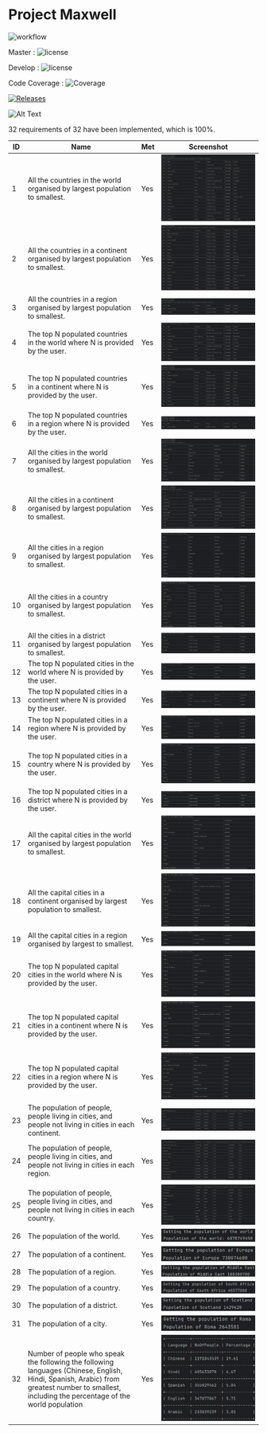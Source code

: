 # Project Maxwell

![workflow](https://github.com/nybble02/maxwell/actions/workflows/main.yml/badge.svg)

Master : ![license](https://img.shields.io/github/actions/workflow/status/nybble02/maxwell/main.yml?branch=master)

Develop : ![license](https://img.shields.io/github/actions/workflow/status/nybble02/maxwell/main.yml?branch=master)

Code Coverage : ![Coverage](https://img.shields.io/codecov/c/github/nybble/maxwell)

[![Releases](https://img.shields.io/github/release/nybble02/maxwell/all.svg?style=flat-square)](https://github.com/nybble02/maxwell/releases)

![Alt Text](https://cdn.discordapp.com/attachments/1068102952427995189/1076128860904628274/6276-spinning-cat.gif)

32 requirements of 32 have been implemented, which is 100%.

| ID | Name                                                                                                                                                                                            | Met | Screenshot                      |
|----|-------------------------------------------------------------------------------------------------------------------------------------------------------------------------------------------------|-----|---------------------------------|
| 1  | All the countries in the world organised by largest population to smallest.                                                                                                                     | Yes | ![alt-text](screenshots/1.png)  |
| 2  | All the countries in a continent organised by largest population to smallest.                                                                                                                   | Yes | ![alt-text](screenshots/2.png)  |
| 3  | All the countries in a region organised by largest population to smallest.                                                                                                                      | Yes | ![alt-text](screenshots/3.png)  |
| 4  | The top N populated countries in the world where N is provided by the user.                                                                                                                     | Yes | ![alt-text](screenshots/4.png)  |
| 5  | The top N populated countries in a continent where N is provided by the user.                                                                                                                   | Yes | ![alt-text](screenshots/5.png)  |
| 6  | The top N populated countries in a region where N is provided by the user.                                                                                                                      | Yes | ![alt-text](screenshots/6.png)  |
| 7  | All the cities in the world organised by largest population to smallest.                                                                                                                        | Yes | ![alt-text](screenshots/7.png)  |
| 8  | All the cities in a continent organised by largest population to smallest.                                                                                                                      | Yes | ![alt-text](screenshots/8.png)  |
| 9  | All the cities in a region organised by largest population to smallest.                                                                                                                         | Yes | ![alt-text](screenshots/9.png)  |
| 10 | All the cities in a country organised by largest population to smallest.                                                                                                                        | Yes | ![alt-text](screenshots/10.png) |
| 11 | All the cities in a district organised by largest population to smallest.                                                                                                                       | Yes | ![alt-text](screenshots/11.png) |
| 12 | The top N populated cities in the world where N is provided by the user.                                                                                                                        | Yes | ![alt-text](screenshots/12.png) |
| 13 | The top N populated cities in a continent where N is provided by the user.                                                                                                                      | Yes | ![alt-text](screenshots/13.png) |
| 14 | The top N populated cities in a region where N is provided by the user.                                                                                                                         | Yes | ![alt-text](screenshots/14.png) |
| 15 | The top N populated cities in a country where N is provided by the user.                                                                                                                        | Yes | ![alt-text](screenshots/15.png) |
| 16 | The top N populated cities in a district where N is provided by the user.                                                                                                                       | Yes | ![alt-text](screenshots/16.png) |
| 17 | All the capital cities in the world organised by largest population to smallest.                                                                                                                | Yes | ![alt-text](screenshots/17.png) |
| 18 | All the capital cities in a continent organised by largest population to smallest.                                                                                                              | Yes | ![alt-text](screenshots/18.png) |
| 19 | All the capital cities in a region organised by largest to smallest.                                                                                                                            | Yes | ![alt-text](screenshots/19.png) |
| 20 | The top N populated capital cities in the world where N is provided by the user.                                                                                                                | Yes | ![alt-text](screenshots/20.png) |
| 21 | The top N populated capital cities in a continent where N is provided by the user.                                                                                                              | Yes | ![alt-text](screenshots/21.png) |
| 22 | The top N populated capital cities in a region where N is provided by the user.                                                                                                                 | Yes | ![alt-text](screenshots/22.png) |
| 23 | The population of people, people living in cities, and people not living in cities in each continent.                                                                                           | Yes | ![alt-text](screenshots/23.png) |
| 24 | The population of people, people living in cities, and people not living in cities in each region.                                                                                              | Yes | ![alt-text](screenshots/24.png) |
| 25 | The population of people, people living in cities, and people not living in cities in each country.                                                                                             | Yes | ![alt-text](screenshots/25.png) |
| 26 | The population of the world.                                                                                                                                                                    | Yes | ![alt-text](screenshots/26.png) |
| 27 | The population of a continent.                                                                                                                                                                  | Yes | ![alt-text](screenshots/27.png) |
| 28 | The population of a region.                                                                                                                                                                     | Yes | ![alt-text](screenshots/28.png) |
| 29 | The population of a country.                                                                                                                                                                    | Yes | ![alt-text](screenshots/29.png) |
| 30 | The population of a district.                                                                                                                                                                   | Yes | ![alt-text](screenshots/30.png) |
| 31 | The population of a city.                                                                                                                                                                       | Yes | ![alt-text](screenshots/31.png) |
| 32 | Number of people who speak the following the following languages (Chinese, English, Hindi, Spanish, Arabic) from greatest number to smallest, including the percentage of the world population  | Yes | ![alt-text](screenshots/32.png) |